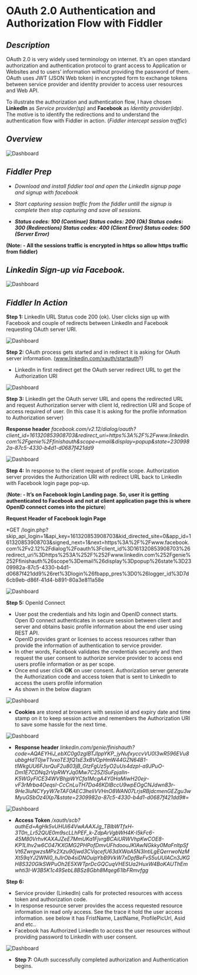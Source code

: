 # OAuth 2.0 Authentication and Authorization Flow with Fiddler

## *Description*
OAuth 2.0 is very widely used terminology on internet. It’s an open standard authorization and authentication protocol to grant access to Application or Websites and to users’ information without providing the password of them. OAuth uses JWT (JSON Web token) in encrypted form to exchange tokens between service provider and identity provider to access user resources and Web API.

To illustrate the authorization and authentication flow, I have chosen **LinkedIn** as *Service provider(sp)* and **Facebook** as *Identity provider(idp)*. The motive is to identify the redirections and to understand the authentication flow with Fiddler in action. (*Fiddler intercept session traffic*)

## *Overview*

![Dashboard](https://anishpathan.files.wordpress.com/2020/05/oauth_authflow.jpg?w=1024)

## *Fiddler Prep*

* *Download and install fiddler tool and open the LinkedIn signup page and signup with facebook*

* *Start capturing session traffic from the fiddler untill the signup is complete then stop capturing and save all sessions.*
* ***Status codes: 100 (Continue) Status codes: 200 (Ok) Status codes: 300 (Redirections) Status codes: 400 (Client Error) Status codes: 500 (Server Error)***

**(Note: - All the sessions traffic is encrypted in https so allow https traffic from fiddler)**

## *Linkedin Sign-up via Facebook.*

![Dashboard](https://s2.aconvert.com/convert/p3r68-cdx67/ttwkz-jw3sl.png)

## *Fiddler In Action*

**Step 1:** LinkedIn URL Status code 200 (ok). User clicks sign up with Facebook and couple of redirects between LinkedIn and Facebook requesting OAuth server URI.

![Dashboard](https://anishpathan.files.wordpress.com/2020/05/4.png?w=1024)

**Step 2:** OAuth process gets started and in redirect it is asking for OAuth server information. 
(www.linkedin.com/xauth/startauth?) 
*	LinkedIn in first redirect get the OAuth server redirect URL to get the Authorization URI

![Dashboard](https://anishpathan.files.wordpress.com/2020/06/2.1.png?w=1024)


**Step 3:** LinkedIn get the OAuth server URL and opens the redirected URL and request Authorization server with client Id, redirection URI and Scope of access required of user. (In this case It is asking for the profile information to Authorization server)

**Response header** 
*facebook.com/v2.12/dialog/oauth?client_id=161320853908703&redirect_uri=https%3A%2F%2Fwww.linkedin.com%2Fgenie%2Ffinishauth&scope=email&display=popup&state=2309982a-87c5-4330-b4d1-d0687f421dd9*

![Dashboard](https://anishpathan.files.wordpress.com/2020/06/3.1.png?w=1024)


**Step 4:** In response to the client request of profile scope. Authorization server provides the Authorization URI with redirect URL back to LinkedIn with Facebook login page pop-up. 

(**Note: - It’s on Facebook login Landing page. So, user it is getting authenticated to Facebook and not at client application page this is where OpenID connect comes into the picture**)

**Request Header of Facebook login Page**

*GET /login.php?
skip_api_login=1&api_key=161320853908703&kid_directed_site=0&app_id=161320853908703&signed_next=1&next=https%3A%2F%2Fwww.facebook.com%2Fv2.12%2Fdialog%2Foauth%3Fclient_id%3D161320853908703%26redirect_uri%3Dhttps%253A%252F%252Fwww.linkedin.com%252Fgenie%252Ffinishauth%26scope%3Demail%26display%3Dpopup%26state%3D2309982a-87c5-4330-b4d1-d0687f421dd9%26ret%3Dlogin%26fbapp_pres%3D0%26logger_id%3D7d6cb9eb-d86f-41d4-b891-80a3e811a58e


![Dashboard](https://anishpathan.files.wordpress.com/2020/06/4.1.png?w=1024)


**Step 5:** OpenId Connect
* User post the credentials and hits login and OpenID connect starts. Open ID connect authenticates in secure session between client and server and obtains basic profile information about the end user using REST API.
* OpenID provides grant or licenses to access resources rather than provide the information of authentication to service provider.
* In other words, Facebook validates the credentials securely and then request the user consent to authorize service provider to access end users profile information or as per scope. 
* Once end user click **OK** on user consent. Authorization server generate the Authorization code and access token that is sent to LinkedIn to access the users profile information
* As shown in the below diagram 

![Dashboard](https://anishpathan.files.wordpress.com/2020/06/5.1.jpg?w=1024)

*	**Cookies** are stored at browsers with session id and expiry date and time stamp on it to keep session active and remembers the Authorization URI to save some hassle for the next time.

![Dashboard](https://anishpathan.files.wordpress.com/2020/06/6.1.png?w=1024)

* **Response header** 
*linkedin.com/genie/finishauth?code=AQAEYHiJ_ebXC0g0zgIBTJIppYKP_jyNufxyccvVU0I3wR596EVu8ubbgHdT0jwT1vxoTE3fQ1sE3xBVOpHmW44GZN64B1-tlWkgUU6FJsrQuF2u803jB_GtzFgUz5yO2uUs4dzpI-a9JPuO-Dm1E7CDNq2rVpRWYJq0Mw7C25ZISuFpjaIln-K5WGyFICE34WVBhjpWYCfa1McgA4Y0HaMiwH20ejr-vF3rMrba4OeqsI-CcCnLuTH7Da46KDlBccU9wpEOgCNJdwn83r-9He3luNCYyyW7eTAF0AEC3heliVVHnO8WAN07LrjsRBjdcmenGEZgu3wMyuGSbOz4lXp7&state=2309982a-87c5-4330-b4d1-d0687f421dd9#_=_*

![Dashboard](https://anishpathan.files.wordpress.com/2020/05/8.png?w=1024)

* **Access Token** 
*/xauth/scb?_authEd=AgHk5vUHUi64VwAAAXJg_TBlbWTfxH_-3T0n_Lr52QUE0m9scLLhPEF_k-ZdpArVgbWH4K-I5kFc6-45M80VrhvKAXAJZeE7MmUKa1FjvrgBCAiURWVhpKwCOE8-KP1Llhv2w6C047KXGMG2PHPofDmvUFhdoouJKlAwNGkky0MaFnltpSfVt6ZwrgwzsMPx2Xzu90jwd3CVqcefU63dXWaA5N3lntiLgEQerrwoNzMXt59qYJ2WNI0_hJIrOb4siDNOuipYbB9VkW7xDpfBeFvS5uUUlACn3JKGH8S320GlkSWPuOh2E5XWTprDcGQCuqVHESUa2HuxW4BoKAUThEmwhti3I-W3B5K1c49SebL8BSz8Gbh8Mqeg61lbFRmvfgg*

**Step 6:** 
* Service provider (LinkedIn) calls for protected resources with access token and authorization code. 
* In response resource server provides the access requested resource information in read only access. See the trace it hold the user access information. see below it has FristName, LastName, ProfilePicUrl, Asid and etc..
* Facebook has Authorized LinkedIn to access the user resources without providing password to LinkedIn with user consent.

![Dashboard](https://anishpathan.files.wordpress.com/2020/05/9.png?w=1024)


* **Step 7:**
OAuth successfully completed authorization and Authentication begins. 
